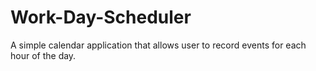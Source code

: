 # Work-Day-Scheduler
A simple calendar application that allows user to record events for each hour of the day.
